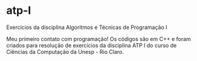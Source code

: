 # atp-I
Exercícios da disciplina Algoritmos e Técnicas de Programação I

Meu primeiro contato com programação! Os códigos são em C++ e foram criados para resolução de exercícios da disciplina ATP I do curso de Ciências da Computação da Unesp - Rio Claro.
